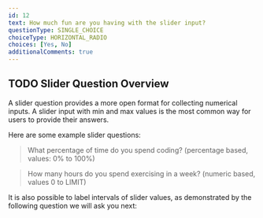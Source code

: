```yaml
---
id: 12
text: How much fun are you having with the slider input?
questionType: SINGLE_CHOICE
choiceType: HORIZONTAL_RADIO
choices: [Yes, No]
additionalComments: true
---
```


## TODO Slider Question Overview

A slider question provides a more open format for collecting numerical inputs. A slider input with min and max values is the most common way for users to provide their answers.

Here are some example slider questions:

> What percentage of time do you spend coding? (percentage based, values: 0% to 100%)

> How many hours do you spend exercising in a week? (numeric based, values 0 to LIMIT)

It is also possible to label intervals of slider values, as demonstrated by the following question we will ask you next:
